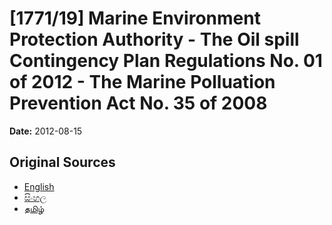 # [1771/19] Marine Environment Protection Authority - The Oil spill Contingency Plan Regulations No. 01 of 2012 - The Marine Polluation Prevention Act No. 35 of 2008

**Date:** 2012-08-15

## Original Sources

- [English](https://documents.gov.lk/view/extra-gazettes/2012/8/1771-19_E.pdf)
- [සිංහල](https://documents.gov.lk/view/extra-gazettes/2012/8/1771-19_S.pdf)
- [தமிழ்](https://documents.gov.lk/view/extra-gazettes/2012/8/1771-19_T.pdf)
